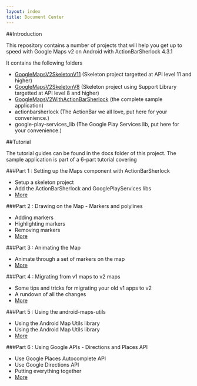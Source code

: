 ```yaml
---
layout: index
title: Document Center
---
```


##Introduction

This repository contains a number of projects that will help you get up to speed with Google Maps v2 on Android with ActionBarSherlock 4.3.1

It contains the following folders

- [GoogleMapsV2SkeletonV11](https://github.com/ddewaele/GoogleMapsV2WithActionBarSherlock/tree/master/GoogleMapsV2SkeletonV11) (Skeleton project targetted at API level 11 and higher)
- [GoogleMapsV2SkeletonV8](https://github.com/ddewaele/GoogleMapsV2WithActionBarSherlock/tree/master/GoogleMapsV2SkeletonV8) (Skeleton project using Support Library targetted at API level 8 and higher)
- [GoogleMapsV2WithActionBarSherlock](https://github.com/ddewaele/GoogleMapsV2WithActionBarSherlock/tree/master/GoogleMapsV2WithActionBarSherlock) (the complete sample application)
- actionbarsherlock (The ActionBar we all love, put here for your convenience.)
- google-play-services_lib (The Google Play Services lib, put here for your convenience.)

##Tutorial

The tutorial guides can be found in the docs folder of this project. The sample application is part of a 6-part tutorial covering

###Part 1 : Setting up the Maps component with ActionBarSherlock

- Setup a skeleton project
- Add the ActionBarSherlock and GooglePlayServices libs
- [More](./part1)

###Part 2 : Drawing on the Map - Markers and polylines

- Adding markers
- Highlighting markers
- Removing markers
- [More](./part1)

###Part 3 : Animating the Map

- Animate through a set of markers on the map
- [More](./part1)

###Part 4 : Migrating from v1 maps to v2 maps

- Some tips and tricks for migrating your old v1 apps to v2
- A rundown of all the changes
- [More](./part1)

###Part 5 : Using the android-maps-utils

- Using the Android Map Utils library
- Using the Android Map Utils library
- [More](./part1)

###Part 6 : Using Google APIs - Directions and Places API

- Use Google Places Autocomplete API
- Use Google Directions API
- Putting everything together
- [More](./part1)




